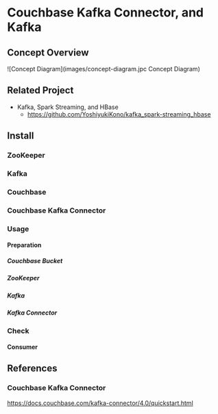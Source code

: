 # Couchbase Kafka Connector, and Kafka

## Concept Overview

![Concept Diagram](images/concept-diagram.jpc Concept Diagram)



## Related Project

- Kafka, Spark Streaming, and HBase
   - https://github.com/YoshiyukiKono/kafka_spark-streaming_hbase

## Install

### ZooKeeper

### Kafka

### Couchbase

### Couchbase Kafka Connector

### Usage

#### Preparation

##### Couchbase Bucket

##### ZooKeeper

##### Kafka

##### Kafka Connector

### Check

#### Consumer


## References
### Couchbase Kafka Connector
https://docs.couchbase.com/kafka-connector/4.0/quickstart.html


